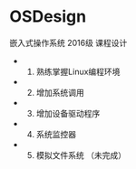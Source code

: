 # OSDesign

嵌入式操作系统 2016级 课程设计

* 1. 熟练掌握Linux编程环境

* 2. 增加系统调用

* 3. 增加设备驱动程序

* 4. 系统监控器

* 5. 模拟文件系统 （未完成）